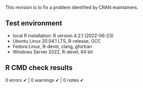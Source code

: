This revision is to fix a problem identified by CRAN maintainers.

## Test environment

* local R installation: R version 4.2.1 (2022-06-23)
* Ubuntu Linux 20.04.1 LTS, R-release, GCC
* Fedora Linux, R-devel, clang, gfortran
* Windows Server 2022, R-devel, 64 bit

## R CMD check results

0 errors ✔ | 0 warnings ✔ | 0 notes ✔

